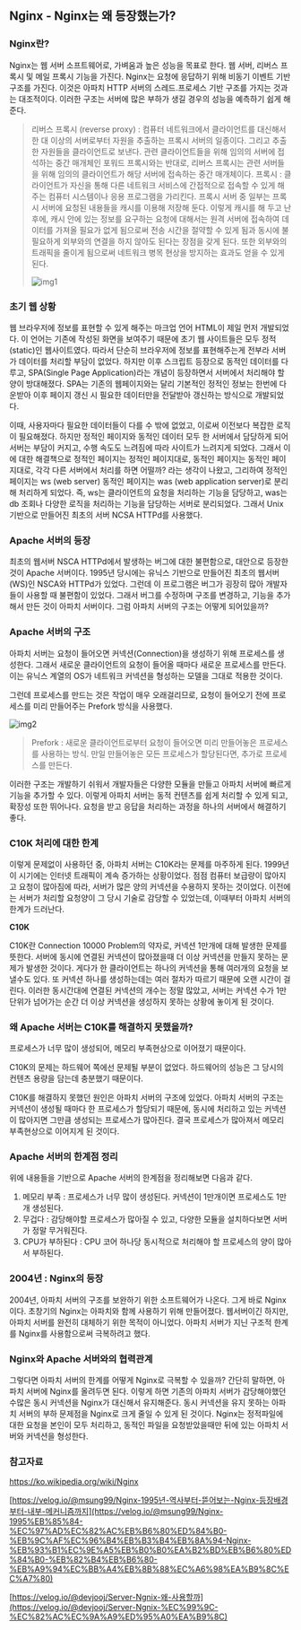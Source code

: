 ## Nginx - Nginx는 왜 등장했는가?

### Nginx란?

Nginx는 웹 서버 소프트웨어로, 가벼움과 높은 성능을 목표로 한다. 웹 서버, 리버스 프록시 및 메일 프록시 기능을 가진다. Nginx는 요청에 응답하기 위해 비동기 이벤트 기반 구조를 가진다. 이것은 아파치 HTTP 서버의 스레드.프로세스 기반 구조를 가지는 것과는 대조적이다. 이러한 구조는 서버에 많은 부하가 생길 경우의 성능을 예측하기 쉽게 해준다. 

> 리버스 프록시 (reverse proxy) : 컴퓨터 네트워크에서 클라이언트를 대신해서 한 대 이상의 서버로부터 자원을 추출하는 프록시 서버의 일종이다. 그리고 추출한 자원들을 클라이언트로 보낸다. 관련 클라이언트들을 위해 임의의 서버에 접석하는 중간 매개체인 포워드 프록시와는 반대로, 리버스 프록시는 관련 서버들을 위해 임의의 클라이언트가 해당 서버에 접속하는 중간 매개체이다.
프록시 : 클라이언트가 자신을 통해 다른 네트워크 서비스에 간접적으로 접속할 수 있게 해주는 컴퓨터 시스템이나 응용 프로그램을 가리킨다. 프록시 서버 중 일부는 프록시 서버에 요청된 내용들을 캐시를 이용해 저장해 둔다. 이렇게 캐시를 해 두고 난 후에, 캐시 안에 있는 정보를 요구하는 요청에 대해서는 원격 서버에 접속하여 데이터를 가져올 필요가 없게 됨으로써 전송 시간을 절약할 수 있게 됨과 동시에 불필요하게 외부와의 연결을 하지 않아도 된다는 장점을 갖게 된다. 또한 외부와의 트래픽을 줄이게 됨으로써 네트워크 병목 현상을 방지하는 효과도 얻을 수 있게 된다.
> 
> 
> ![img1](https://github.com/isprogrammingfun/TIL/assets/78543382/5bd75070-e40b-4bce-8856-bc9cdf4b258f)
> 

### 초기 웹 상황

웹 브라우저에 정보를 표현할 수 있게 해주는 마크업 언어 HTML이 제일 먼저 개발되었다. 이 언어는 기존에 작성된 화면을 보여주기 때문에 초기 웹 사이트들은 모두 정적(static)인 웹사이트였다. 따라서 단순히 브라우저에 정보를 표현해주는게 전부라 서버가 데이터를 처리할 부담이 없었다. 하지만 이후 스크립트 등장으로 동적인 데이터를 다루고, SPA(Single Page Application)라는 개념이 등장하면서 서버에서 처리해야 할 양이 방대해졌다. SPA는 기존의 웹페이지와는 달리 기본적인 정적인 정보는 한번에 다운받아 이후 페이지 갱신 시 필요한 데이터만을 전달받아 갱신하는 방식으로 개발되었다. 

이때, 사용자마다 필요한 데이터들이 다를 수 밖에 없었고, 이로써 이전보다 복잡한 로직이 필요해졌다. 하지만 정적인 페이지와 동적인 데이터 모두 한 서버에서 담당하게 되어 서버는 부담이 커지고, 수행 속도도 느려짐에 따라 사이트가 느려지게 되었다. 그래서 이에 대한 해결책으로 정적인 페이지는 정적인 페이지대로, 동적인 페이지는 동적인 페이지대로, 각각 다른 서버에서 처리를 하면 어떨까? 라는 생각이 나왔고, 그리하여 정적인 페이지는 ws (web server) 동적인 페이지는 was (web application server)로 분리해 처리하게 되었다. 즉, ws는 클라이언트의 요청을 처리하는 기능을 담당하고, was는 db 조회나 다양한 로직을 처리하는 기능을 담당하는 서버로 분리되었다. 그래서 Unix 기반으로 만들어진 최초의 서버 NCSA HTTPd를 사용했다. 

### Apache 서버의 등장

최초의 웹서버 NSCA HTTPd에서 발생하는 버그에 대한 불편함으로, 대안으로 등장한 것이 Apache 서버이다. 1995년 당시에는 유닉스 기반으로 만들어진 최초의 웹서버(WS)인 NSCA와 HTTPd가 있었다. 그런데 이 프로그램은 버그가 굉장히 많아 개발자들이 사용할 때 불편함이 있었다. 그래서 버그를 수정하며 구조를 변경하고, 기능을 추가해서 만든 것이 아파치 서버이다. 그럼 아파치 서버의 구조는 어떻게 되어있을까?

### Apache 서버의 구조

아파치 서버는 요청이 들어오면 커넥션(Connection)을 생성하기 위해 프로세스를 생성한다. 그래서 새로운 클라이언트의 요청이 들어올 때마다 새로운 프로세스를 만든다. 이는 유닉스 계열의 OS가 네트워크 커넥션을 형성하는 모델을 그대로 적용한 것이다. 

그런데 프로세스를 만드는 것은 작업이 매우 오래걸리므로, 요청이 들어오기 전에 프로세스를 미리 만들어주는 Prefork 방식을 사용했다.

![img2](https://github.com/isprogrammingfun/TIL/assets/78543382/b211c740-e98d-443a-8c8a-416cd6fe4c2b)

> Prefork : 새로운 클라이언트로부터 요청이 들어오면 미리 만들어놓은 프로세스를 사용하는 방식. 만일 만들어놓은 모든 프로세스가 할당된다면, 추가로 프로세스를 만든다.
> 

이러한 구조는 개발하기 쉬워서 개발자들은 다양한 모듈을 만들고 아파치 서버에 빠르게 기능을 추가할 수 있다. 이렇게 아파치 서버는 동적 컨텐츠를 쉽게 처리할 수 있게 되고, 확장성 또한 뛰어나다. 요청을 받고 응답을 처리하는 과정을 하나의 서버에서 해결하기 좋다.

### C10K 처리에 대한 한계

이렇게 문제없이 사용하던 중, 아파치 서버는 C10K라는 문제를 마주하게 된다. 1999년 이 시기에는 인터넷 트래픽이 계속 증가하는 상황이었다. 점점 컴퓨터 보급량이 많아지고 요청이 많아짐에 따라, 서버가 많은 양의 커넥션을 수용하지 못하는 것이었다. 이전에는 서버가 처리할 요청양이 그 당시 기술로 감당할 수 있었는데, 이때부터 아파치 서버의 한계가 드러난다.

**C10K**

C10K란 Connection 10000 Problem의 약자로, 커넥션 1만개에 대해 발생한 문제를 뜻한다. 서버에 동시에 연결된 커넥션이 많아졌을때 더 이상 커넥션을 만들지 못하는 문제가 발생한 것이다. 게다가 한 클라이언트는 하나의 커넥션을 통해 여러개의 요청을 보낼수도 있다. 또 커넥션 하나를 생성하는데는 여러 절차가 따르기 때문에 오랜 시간이 걸린다. 이러한 동시간대에 연결된 커넥션의 개수는 정말 많았고, 서버는 커넥션 수가 1만 단위가 넘어가는 순간 더 이상 커넥션을 생성하지 못하는 상황에 놓이게 된 것이다. 

### 왜 Apache 서버는 C10K를 해결하지 못했을까?

프로세스가 너무 많이 생성되어, 메모리 부족현상으로 이어졌기 때문이다.

C10K의 문제는 하드웨어 쪽에선 문제될 부분이 없었다. 하드웨어의 성능은 그 당시의 컨텐츠 용량을 담는데 충분했기 때문이다. 

C10K를 해결하지 못했던 원인은 아파치 서버의 구조에 있었다. 아파치 서버의 구조는 커넥션이 생성될 때마다 한 프로세스가 할당되기 때문에, 동시에 처리하고 있는 커넥션이 많아지면 그만큼 생성되는 프로세스가 많아진다. 결국 프로세스가 많아져서 메모리 부족현상으로 이어지게 된 것이다.

### Apache 서버의 한계점 정리

위에 내용들을 기반으로 Apache 서버의 한계점을 정리해보면 다음과 같다.

1. 메모리 부족 : 프로세스가 너무 많이 생성된다. 커넥션이 1만개이면 프로세스도 1만개 생성된다.
2. 무겁다 : 감당해야할 프로세스가 많아질 수 있고, 다양한 모듈을 설치하다보면 서버가 정말 무거워진다.
3. CPU가 부하된다 : CPU 코어 하나당 동시적으로 처리해야 할 프로세스의 양이 많아서 부하된다.

### 2004년 : Nginx의 등장

2004년, 아파치 서버의 구조를 보완하기 위한 소프트웨어가 나온다. 그게 바로 Nginx이다. 초창기의 Nginx는 아파치와 함께 사용하기 위해 만들어졌다. 웹서버이긴 하지만, 아파치 서버를 완전히 대체하기 위한 목적이 아니었다. 아파치 서버가 지닌 구조적 한계를 Nginx를 사용함으로써 극복하려고 했다.

### Nginx와 Apache 서버와의 협력관계

그렇다면 아파치 서버의 한계를 어떻게 Nginx로 극복할 수 있을까? 간단히 말하면, 아파치 서버에 Nginx를 올려두면 된다. 이렇게 하면 기존의 아파치 서버가 감당해야했던 수많은 동시 커넥션을 Nginx가 대신해서 유지해준다. 동시 커넥션을 유지 못하는 아파치 서버의 부하 문제점을 Nginx로 크게 줄일 수 있게 된 것이다. Nginx는 정적파일에 대한 요청을 본인이 모두 처리하고, 동적인 파일을 요청받았을때만 뒤에 있는 아파치 서버와 커넥션을 형성한다. 

### 참고자료

https://ko.wikipedia.org/wiki/Nginx

[https://velog.io/@msung99/Nginx-1995년-역사부터-뜯어보는-Nginx-등장배경부터-내부-메커니즘까지](https://velog.io/@msung99/Nginx-1995%EB%85%84-%EC%97%AD%EC%82%AC%EB%B6%80%ED%84%B0-%EB%9C%AF%EC%96%B4%EB%B3%B4%EB%8A%94-Nginx-%EB%93%B1%EC%9E%A5%EB%B0%B0%EA%B2%BD%EB%B6%80%ED%84%B0-%EB%82%B4%EB%B6%80-%EB%A9%94%EC%BB%A4%EB%8B%88%EC%A6%98%EA%B9%8C%EC%A7%80)

[https://velog.io/@devjooj/Server-Ngnix-왜-사용할까](https://velog.io/@devjooj/Server-Ngnix-%EC%99%9C-%EC%82%AC%EC%9A%A9%ED%95%A0%EA%B9%8C)